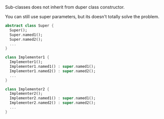 Sub-classes does not inherit from duper class constructor.

You can still use super parameters, but its doesn't totally solve the problem.

```dart
abstract class Super {
  Super();
  Super.named1();
  Super.named2();
  ...
} 

class Implementer1 {
  Implementer1();
  Implementer1.named1() : super.named1();
  Implementer1.named2() : super.named2();
  ...
} 

class Implementer2 {
  Implementer2();
  Implementer2.named1() : super.named1();
  Implementer2.named2() : super.named2();
  ...
} 
```